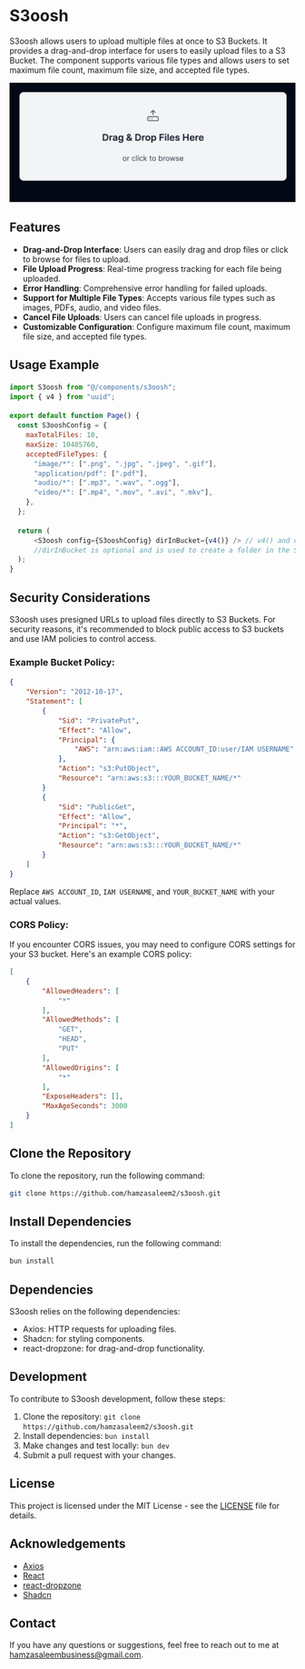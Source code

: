 # S3oosh

S3oosh allows users to upload multiple files at once to S3 Buckets. It provides a drag-and-drop interface for users to easily upload files to a S3 Bucket. The component supports various file types and allows users to set maximum file count, maximum file size, and accepted file types.

![s3oosh it!](https://github.com/hamzasaleem2/s3oosh/blob/main/screenshot.png)

## Features

- **Drag-and-Drop Interface**: Users can easily drag and drop files or click to browse for files to upload.
- **File Upload Progress**: Real-time progress tracking for each file being uploaded.
- **Error Handling**: Comprehensive error handling for failed uploads.
- **Support for Multiple File Types**: Accepts various file types such as images, PDFs, audio, and video files.
- **Cancel File Uploads**: Users can cancel file uploads in progress.
- **Customizable Configuration**: Configure maximum file count, maximum file size, and accepted file types.

## Usage Example

```javascript
import S3oosh from "@/components/s3oosh";
import { v4 } from "uuid";

export default function Page() {
  const S3ooshConfig = {
    maxTotalFiles: 10,
    maxSize: 10485760,
    acceptedFileTypes: {
      "image/*": [".png", ".jpg", ".jpeg", ".gif"],
      "application/pdf": [".pdf"],
      "audio/*": [".mp3", ".wav", ".ogg"],
      "video/*": [".mp4", ".mov", ".avi", ".mkv"],
    },
  };

  return (
      <S3oosh config={S3ooshConfig} dirInBucket={v4()} /> // v4() and dirInBucket are optional
      //dirInBucket is optional and is used to create a folder in the S3 bucket
  );
}
```

## Security Considerations

S3oosh uses presigned URLs to upload files directly to S3 Buckets. For security reasons, it's recommended to block public access to S3 buckets and use IAM policies to control access.

### Example Bucket Policy:

```json
{
    "Version": "2012-10-17",
    "Statement": [
        {
            "Sid": "PrivatePut",
            "Effect": "Allow",
            "Principal": {
                "AWS": "arn:aws:iam::AWS ACCOUNT_ID:user/IAM USERNAME"
            },
            "Action": "s3:PutObject",
            "Resource": "arn:aws:s3:::YOUR_BUCKET_NAME/*"
        }
        {
            "Sid": "PublicGet",
            "Effect": "Allow",
            "Principal": "*",
            "Action": "s3:GetObject",
            "Resource": "arn:aws:s3:::YOUR_BUCKET_NAME/*"
        }
    ]
}
```

Replace `AWS ACCOUNT_ID`, `IAM USERNAME`, and `YOUR_BUCKET_NAME` with your actual values.

### CORS Policy:

If you encounter CORS issues, you may need to configure CORS settings for your S3 bucket. Here's an example CORS policy:

```json
[
    {
        "AllowedHeaders": [
            "*"
        ],
        "AllowedMethods": [
            "GET",
            "HEAD",
            "PUT"
        ],
        "AllowedOrigins": [
            "*"
        ],
        "ExposeHeaders": [],
        "MaxAgeSeconds": 3000
    }
]
```

## Clone the Repository

To clone the repository, run the following command:

```bash
git clone https://github.com/hamzasaleem2/s3oosh.git
```

## Install Dependencies

To install the dependencies, run the following command: 

```bash
bun install
```

## Dependencies

S3oosh relies on the following dependencies:

- Axios: HTTP requests for uploading files.
- Shadcn: for styling components.
- react-dropzone: for drag-and-drop functionality.

## Development

To contribute to S3oosh development, follow these steps:

1. Clone the repository: `git clone https://github.com/hamzasaleem2/s3oosh.git`
2. Install dependencies: `bun install`
3. Make changes and test locally: `bun dev`
4. Submit a pull request with your changes.

## License

This project is licensed under the MIT License - see the [LICENSE](LICENSE) file for details.

## Acknowledgements

- [Axios](https://github.com/axios/axios)
- [React](https://reactjs.org/)
- [react-dropzone](https://github.com/react-dropzone/react-dropzone)
- [Shadcn](https://ui.shadcn.com/)

## Contact

If you have any questions or suggestions, feel free to reach out to me at hamzasaleembusiness@gmail.com.